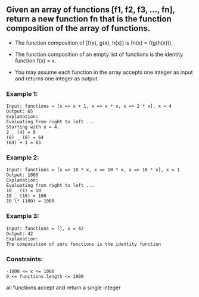 ## Given an array of functions [f1, f2, f3, ..., fn], return a new function fn that is the function composition of the array of functions.

- The function composition of [f(x), g(x), h(x)] is fn(x) = f(g(h(x))).

- The function composition of an empty list of functions is the identity function f(x) = x.

- You may assume each function in the array accepts one integer as input and returns one integer as output.

### Example 1:

```
Input: functions = [x => x + 1, x => x * x, x => 2 * x], x = 4
Output: 65
Explanation:
Evaluating from right to left ...
Starting with x = 4.
2 _ (4) = 8
(8) _ (8) = 64
(64) + 1 = 65
```

### Example 2:

```
Input: functions = [x => 10 * x, x => 10 * x, x => 10 * x], x = 1
Output: 1000
Explanation:
Evaluating from right to left ...
10 _ (1) = 10
10 _ (10) = 100
10 \* (100) = 1000
```

### Example 3:

```
Input: functions = [], x = 42
Output: 42
Explanation:
The composition of zero functions is the identity function
```

### Constraints:

```
-1000 <= x <= 1000
0 <= functions.length <= 1000
```

all functions accept and return a single integer
